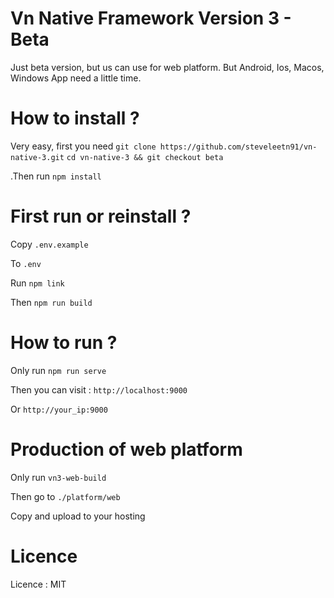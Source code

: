 # Vn Native Framework Version 3 - Beta

Just beta version, but us can use for web platform. But Android, Ios, Macos, Windows App need a little time.

# How to install ? 
Very easy, first you need 
    `git clone https://github.com/steveleetn91/vn-native-3.git`
    `cd vn-native-3 && git checkout beta`

.Then run 
    `npm install`

# First run or reinstall ?
Copy 
    `.env.example`

To
    `.env`

Run 
    `npm link`

Then
    `npm run build`    

# How to run ?

Only run 
    `npm run serve`    

Then you can visit : 
    `http://localhost:9000`

Or
    `http://your_ip:9000`

# Production of web platform

Only run 
    `vn3-web-build`

Then go to 
    `./platform/web`

Copy and upload to your hosting

# Licence 
Licence : MIT